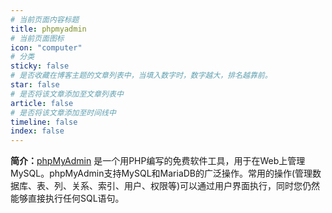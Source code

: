 ```yaml
---
# 当前页面内容标题
title: phpmyadmin
# 当前页面图标
icon: "computer"
# 分类
sticky: false
# 是否收藏在博客主题的文章列表中，当填入数字时，数字越大，排名越靠前。
star: false
# 是否将该文章添加至文章列表中
article: false
# 是否将该文章添加至时间线中
timeline: false
index: false
---
```


**简介：**[phpMyAdmin](https://www.phpmyadmin.net/) 是一个用PHP编写的免费软件工具，用于在Web上管理MySQL。phpMyAdmin支持MySQL和MariaDB的广泛操作。常用的操作(管理数据库、表、列、关系、索引、用户、权限等)可以通过用户界面执行，同时您仍然能够直接执行任何SQL语句。

